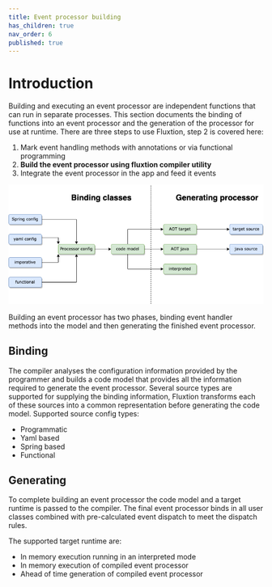 ```yaml
---
title: Event processor building
has_children: true
nav_order: 6
published: true
---
```


# Introduction
Building and executing an event processor are independent functions that can run in separate processes. This section 
documents the binding of functions into an event processor and the generation of the processor for use at runtime.
There are three steps to use Fluxtion, step 2 is covered here:

1. Mark event handling methods with annotations or via functional programming
2. **Build the event processor using fluxtion compiler utility**
3. Integrate the event processor in the app and feed it events

![](../images/integration_overview-binding_generating.drawio.png)

Building an event processor has two phases, binding event handler methods into the model and then generating the finished
event processor.

## Binding
The compiler analyses the configuration information provided by the programmer and builds a code model that provides all
the information required to generate the event processor. Several source types are supported for supplying the binding
information, Fluxtion transforms each of these sources into a common representation before generating the code model. 
Supported source config types:
* Programmatic
* Yaml based
* Spring based
* Functional

## Generating
To complete building an event processor the code model and a target runtime is passed to the compiler. The final event
processor binds in all user classes combined with pre-calculated event dispatch to meet the dispatch rules.

The supported target runtime are:

- In memory execution running in an interpreted mode
- In memory execution of compiled event processor
- Ahead of time generation of compiled event processor
